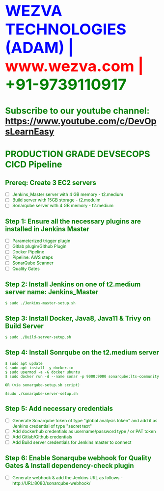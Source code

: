 
<html><body><h1 style="font-size:50px;color:blue;">WEZVA TECHNOLOGIES (ADAM) | <font style="color:red;"> www.wezva.com | <font style="color:green;"> +91-9739110917 </h1>
<h1> Subscribe to our youtube channel: 
<a href="https://www.youtube.com/c/DevOpsLearnEasy">https://www.youtube.com/c/DevOpsLearnEasy</a> </h1>
</body></html>


# PRODUCTION GRADE DEVSECOPS CICD Pipeline

## Prereq: Create 3 EC2 servers
- [ ] Jenkins_Master server with 4 GB memory - t2.medium
- [ ] Build server with 15GB storage - t2.meduim
- [ ] Sonarqube server with 4 GB memory - t2.medium

## Step 1: Ensure all the necessary plugins are installed in Jenkins Master
- [ ] Parameterized trigger plugin
- [ ] Gitlab plugin/Github Plugin 
- [ ] Docker Pipeline
- [ ] Pipeline: AWS steps
- [ ] SonarQube Scanner
- [ ] Quality Gates

## Step 2: Install Jenkins on one of t2.medium server name: Jenkins_Master
```
$ sudo ./Jenkins-master-setup.sh
```

## Step 3: Install Docker, Java8, Java11 & Trivy on Build Server
```
$ sudo ./Build-server-setup.sh
```

## Step 4: Install Sonrqube on the t2.medium server
```
$ sudo apt update
$ sudo apt install -y docker.io
$ sudo usermod -a -G docker ubuntu
$ sudo docker run -d --name sonar -p 9000:9000 sonarqube:lts-community

OR (via sonarqube-setup.sh script)

$sudo ./sonarqube-server-setup.sh

```

## Step 5: Add necessary credentials
- [ ] Generate Sonarqube token of type "global analysis token" and add it as Jenkins credential of type "secret text"
- [ ] Add dockerhub credentials as username/password type / or PAT token
- [ ] Add Gitlab/Github credentials 
- [ ] Add Build server credentials for Jenkins master to connect

## Step 6: Enable Sonarqube webhook for Quality Gates & Install dependency-check plugin
- [ ] Generate webhook & add the Jenkins URL as follows - http://URL:8080/sonarqube-webhook/




